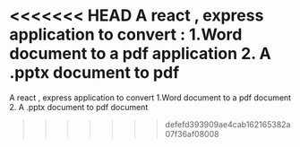 <<<<<<< HEAD
A react , express application to convert : 
1.Word document to a pdf application
2. A .pptx document to pdf
=======
A react , express application to convert
1.Word document to a pdf document
2. A .pptx document to pdf document
>>>>>>> defefd393909ae4cab162165382a07f36af08008
